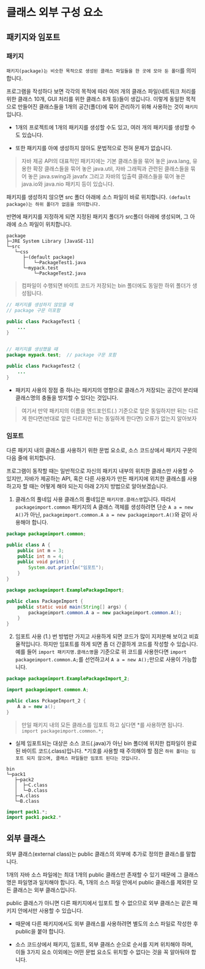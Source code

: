 # 클래스 외부 구성 요소

## 패키지와 임포트

### 패키지
`패키지(package)는 비슷한 목적으로 생성된 클래스 파일들을 한 곳에 모아 둔 폴더`를 의미합니다.

프로그램을 작성하다 보면 각각의 목적에 따라 여러 개의 클래스 파일(네트워크 처리를 위한 클래스 10개, GUI 처리를 위한 클래스 8개 등)들이 생깁니다.  이렇게 동일한 목적으로 만들어진 클래스들을 1개의 공간(폴더)에 묶어 관리하기 위해 사용하는 것이 `패키지`입니다.

- 1개의 프로젝트에 1개의 패키지를 생성할 수도 있고, 여러 개의 패키지를 생성할 수도 있습니다.

- 또한 패키지를 아예 생성하지 않아도 문법적으로 전혀 문제가 없습니다.

> 자바 제공 API의 대표적인 패키지에는 기본 클래스들을 묶어 놓은 java.lang, 유용한 확장 클래스들을 묶어 놓은 java.util, 자바 그래픽과 관련된 클래스들을 묶어 놓은 java.swing과 javafx 그리고 자바의 입출력 클래스들을 묶어 놓은 java.io와 java.nio 패키지 등이 있습니다.

패키지를 생성하지 않으면 src 폴더 아래에 소스 파일이 바로 위치합니다.  `(default package)는 하위 폴더가 없음을 의미합니다.`

반면에 패키지를 지정하게 되면 지정된 패키지 폴더가 src폴더 아래에 생성되며, 그 아래에 소스 파일이 위치합니다.


```
package
├─JRE System Library [JavaSE-11]
└─src
   └─css
      ├─(default package)
      │   └─PackageTest1.java
      └─mypack.test
          └─PackageTest2.java
```

> 컴파일이 수행되면 바이트 코드가 저장되는 bin 폴더에도 동일한 하위 폴더가 생성됩니다.

```java
// 패키지를 생성하지 않았을 때
// package 구문 미포함

public class PackageTest1 {
    ...
}


// 패키지를 생성했을 때
package mypack.test;  // package 구문 포함

public class PackageTest2 {
    ...
}
```

- 패키지 사용의 장점 중 하나는 패키지의 영향으로 클래스가 저장되는 공간이 분리돼 클래스명의 충돌을 방지할 수 있다는 것입니다.

> 여기서 만약 패키지의 이름을 엔드포인트(.) 기준으로 앞은 동일하지만 뒤는 다르게 한다면(반대로 앞은 다르지만 뒤는 동일하게 한다면) 오류가 없는지 알아보자

### 임포트
다른 패키지 내의 클래스를 사용하기 위한 문법 요소로, 소스 코드상에서 패키지 구문의 다음 줄에 위치합니다.

프로그램이 동작할 때는 일반적으로 자신의 패키지 내부의 위치한 클래스만 사용할 수 있지만, 자바가 제공하는 API, 혹은 다른 사용자가 만든 패키지에 위치한 클래스를 사용하고자 할 때는 어떻게 해야 되는지 아래 2가지 방법으로 알아보겠습니다.

1. 클래스의 풀네임 사용
클래스의 풀네임은 `패키지명.클래스명`입니다.
따라서 `packageimport.common` 패키지의 A 클래스 객체를 생성하려면 단순 `A a = new A()`가 아닌, `packageimport.common.A a = new packageimport.A()`와 같이 사용해야 합니다.

```java
package packageimport.common;

public class A {
    public int m = 3;
    public int n = 4;
    public void print() {
        System.out.println("임포트");
    }
}
```

```java
package packageimport.ExamplePackageImport;

public class PackageImport {
    public static void main(String[] args) {
        packageimport.common.A a = new packageimport.common.A();
    }
}
```


2. 임포트 사용
(1.) 번 방법만 가지고 사용하게 되면 코드가 많이 지저분해 보이고 비효율적입니다.
하지만 임포트를 하게 되면 좀 더 간결하게 코드를 작성할 수 있습니다.
예를 들어 `import 패키지명.클래스명`을 기준으로 위 코드를 사용한다면 `import packageimport.common.A;`를 선언하고서 `A a = new A();`만으로 사용이 가능합니다.

```java
package packageimport.ExamplePackageImport_2;

import packageimport.common.A;

public class PckageImport_2 {
    A a = new a();
}
```

> 만일 패키지 내의 모든 클래스를 임포트 하고 싶다면 *를 사용하면 됩니다.
`import packageimport.common.*;`

- 실제 임포트되는 대상은 소스 코드(.java)가 아닌 bin 폴더에 위치한 컴파일이 완료된 바이트 코드(.class)입니다.
*기호를 사용할 때 주의해야 할 점은 `하위 폴더는 임포트 되지 않으며, 클래스 파일들만 임포트 된다는 것입니다.`

```
bin
└─pack1
   ├─pack2
   │  ├─C.class
   │  └─D.class
   ├─A.class
   └─B.class
```

```java
import pack1.*;
import pack1.pack2.*
```


## 외부 클래스
외부 클래스(external class)는 public 클래스의 외부에 추가로 정의한 클래스를 말합니다.

1개의 자바 소스 파일에는 최대 1개의 public 클래스만 존재할 수 있기 때문에 그 클래스명은 파일명과 일치해야 합니다.
즉, 1개의 소스 파일 안에서 public 클래스를 제외한 모든 클래스는 외부 클래스입니다.

public 클래스가 아니면 다른 패키지에서 임포트 할 수 없으므로 외부 클래스는 같은 패키지 안에서만 사용할 수 있습니다.

- 때문에 다른 패키지에서도 외부 클래스를 사용하려면 별도의 소스 파일로 작성한 후 public을 붙야 합니다.

- 소스 코드상에서 패키지, 임포트, 외부 클래스 순으로 순서를 지켜 위치해야 하며, 이들 3가지 요소 이외에는 어떤 문법 요소도 위치할 수 없다는 것을 꼭 알아둬야 합니다.
